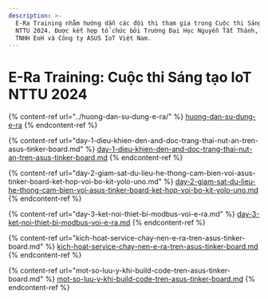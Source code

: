```yaml
---
description: >-
  E-Ra Training nhằm hướng dẫn các đội thi tham gia trong Cuộc thi Sáng tạo IoT
  NTTU 2024. Được kết hợp tổ chức bởi Trường Đại Học Nguyễn Tất Thành, Công ty
  TNHH EoH và Công ty ASUS IoT Việt Nam.
---
```


# E-Ra Training: Cuộc thi Sáng tạo IoT NTTU 2024

{% content-ref url="../huong-dan-su-dung-e-ra/" %}
[huong-dan-su-dung-e-ra](../huong-dan-su-dung-e-ra/)
{% endcontent-ref %}

{% content-ref url="day-1-dieu-khien-den-and-doc-trang-thai-nut-an-tren-asus-tinker-board.md" %}
[day-1-dieu-khien-den-and-doc-trang-thai-nut-an-tren-asus-tinker-board.md](day-1-dieu-khien-den-and-doc-trang-thai-nut-an-tren-asus-tinker-board.md)
{% endcontent-ref %}

{% content-ref url="day-2-giam-sat-du-lieu-he-thong-cam-bien-voi-asus-tinker-board-ket-hop-voi-bo-kit-yolo-uno.md" %}
[day-2-giam-sat-du-lieu-he-thong-cam-bien-voi-asus-tinker-board-ket-hop-voi-bo-kit-yolo-uno.md](day-2-giam-sat-du-lieu-he-thong-cam-bien-voi-asus-tinker-board-ket-hop-voi-bo-kit-yolo-uno.md)
{% endcontent-ref %}

{% content-ref url="day-3-ket-noi-thiet-bi-modbus-voi-e-ra.md" %}
[day-3-ket-noi-thiet-bi-modbus-voi-e-ra.md](day-3-ket-noi-thiet-bi-modbus-voi-e-ra.md)
{% endcontent-ref %}

{% content-ref url="kich-hoat-service-chay-nen-e-ra-tren-asus-tinker-board.md" %}
[kich-hoat-service-chay-nen-e-ra-tren-asus-tinker-board.md](kich-hoat-service-chay-nen-e-ra-tren-asus-tinker-board.md)
{% endcontent-ref %}

{% content-ref url="mot-so-luu-y-khi-build-code-tren-asus-tinker-board.md" %}
[mot-so-luu-y-khi-build-code-tren-asus-tinker-board.md](mot-so-luu-y-khi-build-code-tren-asus-tinker-board.md)
{% endcontent-ref %}
